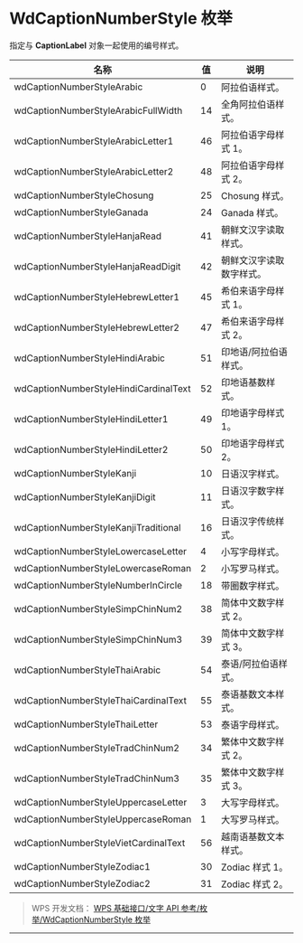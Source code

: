 # WdCaptionNumberStyle 枚举

指定与 **CaptionLabel** 对象一起使用的编号样式。

| 名称                                  | 值  | 说明                     |
|---------------------------------------|-----|--------------------------|
| wdCaptionNumberStyleArabic            | 0   | 阿拉伯语样式。           |
| wdCaptionNumberStyleArabicFullWidth   | 14  | 全角阿拉伯语样式。       |
| wdCaptionNumberStyleArabicLetter1     | 46  | 阿拉伯语字母样式 1。     |
| wdCaptionNumberStyleArabicLetter2     | 48  | 阿拉伯语字母样式 2。     |
| wdCaptionNumberStyleChosung           | 25  | Chosung 样式。           |
| wdCaptionNumberStyleGanada            | 24  | Ganada 样式。            |
| wdCaptionNumberStyleHanjaRead         | 41  | 朝鲜文汉字读取样式。     |
| wdCaptionNumberStyleHanjaReadDigit    | 42  | 朝鲜文汉字读取数字样式。 |
| wdCaptionNumberStyleHebrewLetter1     | 45  | 希伯来语字母样式 1。     |
| wdCaptionNumberStyleHebrewLetter2     | 47  | 希伯来语字母样式 2。     |
| wdCaptionNumberStyleHindiArabic       | 51  | 印地语/阿拉伯语样式。    |
| wdCaptionNumberStyleHindiCardinalText | 52  | 印地语基数样式。         |
| wdCaptionNumberStyleHindiLetter1      | 49  | 印地语字母样式 1。       |
| wdCaptionNumberStyleHindiLetter2      | 50  | 印地语字母样式 2。       |
| wdCaptionNumberStyleKanji             | 10  | 日语汉字样式。           |
| wdCaptionNumberStyleKanjiDigit        | 11  | 日语汉字数字样式。       |
| wdCaptionNumberStyleKanjiTraditional  | 16  | 日语汉字传统样式。       |
| wdCaptionNumberStyleLowercaseLetter   | 4   | 小写字母样式。           |
| wdCaptionNumberStyleLowercaseRoman    | 2   | 小写罗马样式。           |
| wdCaptionNumberStyleNumberInCircle    | 18  | 带圈数字样式。           |
| wdCaptionNumberStyleSimpChinNum2      | 38  | 简体中文数字样式 2。     |
| wdCaptionNumberStyleSimpChinNum3      | 39  | 简体中文数字样式 3。     |
| wdCaptionNumberStyleThaiArabic        | 54  | 泰语/阿拉伯语样式。      |
| wdCaptionNumberStyleThaiCardinalText  | 55  | 泰语基数文本样式。       |
| wdCaptionNumberStyleThaiLetter        | 53  | 泰语字母样式。           |
| wdCaptionNumberStyleTradChinNum2      | 34  | 繁体中文数字样式 2。     |
| wdCaptionNumberStyleTradChinNum3      | 35  | 繁体中文数字样式 3。     |
| wdCaptionNumberStyleUppercaseLetter   | 3   | 大写字母样式。           |
| wdCaptionNumberStyleUppercaseRoman    | 1   | 大写罗马样式。           |
| wdCaptionNumberStyleVietCardinalText  | 56  | 越南语基数文本样式。     |
| wdCaptionNumberStyleZodiac1           | 30  | Zodiac 样式 1。          |
| wdCaptionNumberStyleZodiac2           | 31  | Zodiac 样式 2。          |

> WPS 开发文档： [WPS 基础接口/文字 API 参考/枚举/WdCaptionNumberStyle 枚举](https://qn.cache.wpscdn.cn/encs/doc/office_v19/topics/WPS%20%E5%9F%BA%E7%A1%80%E6%8E%A5%E5%8F%A3/%E6%96%87%E5%AD%97%20API%20%E5%8F%82%E8%80%83/%E6%9E%9A%E4%B8%BE/WdCaptionNumberStyle%20%E6%9E%9A%E4%B8%BE.html)

------------------------------------------------------------------------
